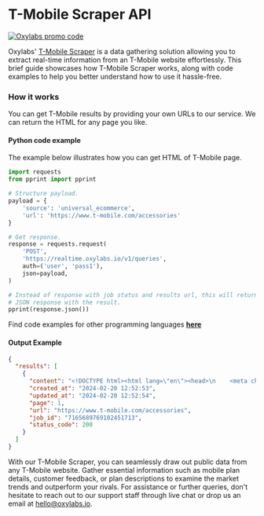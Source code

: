 # T-Mobile Scraper API

[![Oxylabs promo code](https://user-images.githubusercontent.com/129506779/250792357-8289e25e-9c36-4dc0-a5e2-2706db797bb5.png)](https://oxylabs.go2cloud.org/aff_c?offer_id=7&aff_id=877&url_id=112)

Oxylabs' [T-Mobile Scraper](https://oxylabs.io/products/scraper-api/ecommerce/t-mobile?utm_source=github&utm_medium=repositories&utm_campaign=product) is a data gathering solution allowing you to extract real-time information from an T-Mobile website effortlessly. This brief guide showcases how T-Mobile Scraper works, along with code examples to help you better understand how to use it hassle-free.

### How it works

You can get T-Mobile results by providing your own URLs to our service. We can return the HTML for any page you like.

#### Python code example

The example below illustrates how you can get HTML of T-Mobile page.

```python
import requests
from pprint import pprint

# Structure payload.
payload = {
    'source': 'universal_ecommerce',
    'url': 'https://www.t-mobile.com/accessories'
}

# Get response.
response = requests.request(
    'POST',
    'https://realtime.oxylabs.io/v1/queries',
    auth=('user', 'pass1'),
    json=payload,
)

# Instead of response with job status and results url, this will return the
# JSON response with the result.
pprint(response.json())
```
Find code examples for other programming languages [**here**](https://github.com/oxylabs/t-mobile-scraper/tree/main/code%20examples)

#### Output Example
```json
{
  "results": [
    {
      "content": "<!DOCTYPE html><html lang=\"en\"><head>\n    <meta charset=\"utf-8\">\n    <title>Cell Phone Accessories | ... </html>",
      "created_at": "2024-02-20 12:52:53",
      "updated_at": "2024-02-20 12:52:54",
      "page": 1,
      "url": "https://www.t-mobile.com/accessories",
      "job_id": "7165689769102451713",
      "status_code": 200
    }
  ]
}
```
With our T-Mobile Scraper, you can seamlessly draw out public data from any T-Mobile website. Gather essential information such as mobile plan details, customer feedback, or plan descriptions to examine the market trends and outperform your rivals. For assistance or further queries, don't hesitate to reach out to our support staff through live chat or drop us an email at hello@oxylabs.io.